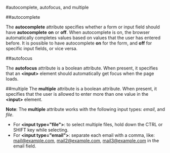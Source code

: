 #autocomplete, autofocus, and multiple

##autocomplete

The **autocomplete** attribute specifies whether a form or input field should have **autocomplete** **on** or **off**. 
When autocomplete is on, the browser automatically completes values based on values that the user has entered before. 
It is possible to have autocomplete **on** for the form, and **off** for specific input fields, or vice versa.

##autofocus

The **autofocus** attribute is a boolean attribute. 
When present, it specifies that an **&lt;input&gt;** element should automatically get focus when the page loads.

##multiple
The **multiple** attribute is a boolean attribute. 
When present, it specifies that the user is allowed to enter more than one value in the **&lt;input&gt;** element. 

**Note**:
The **multiple** attribute works with the following input types: *email*, and *file*.

- For **&lt;input type="file"&gt;**: to select multiple files, hold down the CTRL or SHIFT key while selecting.
- For **&lt;input type="email"&gt;**: separate each email with a comma, like: mail@example.com, mail2@example.com, mail3@example.com in the email field.